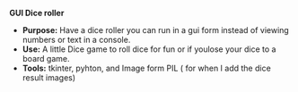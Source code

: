 **GUI Dice roller**

* **Purpose:** Have a dice roller you can run in a gui form instead of viewing numbers or text in a console.
* **Use:** A little Dice game to roll dice for fun or if youlose your dice to a board game.
* **Tools:** tkinter, pyhton, and Image form PIL ( for when I add the dice result images)
